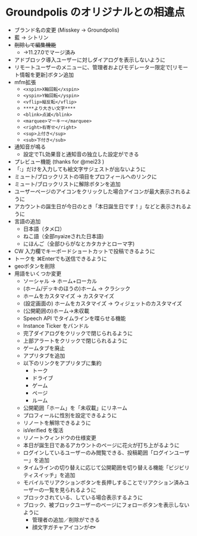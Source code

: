 # Groundpolis のオリジナルとの相違点

- ブランド名の変更 (Misskey -> Groundpolis)
- 藍 -> シトリン
- ~~削除して編集機能~~
  - →11.27.0でマージ済み
- アドブロック導入ユーザーに対しダイアログを表示しないように
- リモートユーザーのメニューに、管理者およびモデレーター限定で[リモート情報を更新]ボタン追加
- mfm拡張
  - `<xspin>X軸回転</xspin>`
  - `<yspin>Y軸回転</yspin>`
  - `<vflip>縦反転</vflip>`
  - `****より大きい文字****`
  - `<blink>点滅</blink>`
  - `<marquee>マーキー</marquee>`
  - `<right>右寄せ</right>`
  - `<sup>上付き</sup>`
  - `<sub>下付き</sub>`
- 通知音が鳴る
  - 設定でTL効果音と通知音の独立した設定ができる
- プレビュー機能 (thanks for @mei23 )
- 「:」だけを入力しても絵文字サジェストが出ないように
- ミュート/ブロックリストの項目をプロフィールへのリンクに
- ミュート/ブロックリストに解除ボタンを追加
- ユーザーページのアイコンをクリックした場合アイコンが最大表示されるように
- アカウントの誕生日が今日のとき「本日誕生日です！」などと表示されるように
- 言語の追加
  - 日本語（タメ口）
  - ねこ語（全部nyaizeされた日本語)
  - にほんご（全部ひらがなとカタカナとローマ字)
- CW 入力欄でキーボードショートカットで投稿できるように
- トークを ⌘Enterでも送信できるように
- geoボタンを削除
- 用語をいくつか変更
  - ソーシャル → ホーム+ローカル
  - (ホーム/デッキのほうの)ホーム → クラシック
  - ホームをカスタマイズ → カスタマイズ
  - (設定画面の) ホームをカスタマイズ → ウィジェットのカスタマイズ
  - (公開範囲の)ホーム→未収載
  - Speech API でタイムラインを喋らせる機能
  - Instance Ticker をバンドル
  - 完了ダイアログをクリックで閉じられるように
  - 上部アラートをクリックで閉じられるように
  - ゲームタブを廃止
  - アプリタブを追加
  - 以下のリンクをアプリタブに集約
    - トーク
    - ドライブ
    - ゲーム
    - ページ
    - ルーム
  - 公開範囲「ホーム」を「未収載」にリネーム
  - プロフィールに性別を設定できるように
  - リノートを解除できるように
  - isVerified を復活
  - リノートウィンドウの仕様変更
  - 本日が誕生日であるアカウントのページに花火が打ち上がるように
  - ログインしているユーザーのみ閲覧できる、投稿範囲「ログインユーザー」を追加
  - タイムラインの切り替えに応じて公開範囲を切り替える機能「ビジビリティスイッチ」を追加
  - モバイルでリアクションボタンを長押しすることでリアクション済みユーザーの一覧を見られるように
  - ブロックされている、している場合表示するように
  - ブロック、被ブロックユーザーのページにフォローボタンを表示しないように
	- 管理者の追加／削除ができる
	- 顔文字ガチャアイコンが🐟
